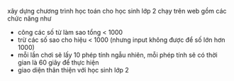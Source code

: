 xây dựng chương trình học toán cho học sinh lớp 2 chạy trên web gồm các chức năng như
- công các số từ làm sao tổng < 1000
- trừ các số sao cho hiệu < 1000 (nhưng input không được để số lớn hơn 1000)
- mỗi lần chơi sẽ lấy 10 phép tính ngẫu nhiên, mỗi phép tính sẽ có thời gian là 60 giây để thực hiện
- giao diện thân thiện với học sinh lớp 2